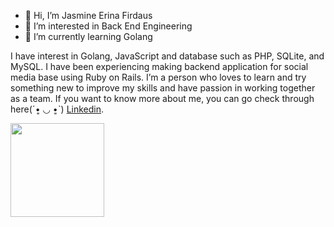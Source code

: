 - 👋 Hi, I’m Jasmine Erina Firdaus
- 👀 I’m interested in Back End Engineering
- 🌱 I’m currently learning Golang

I have interest in Golang, JavaScript and database such as PHP, SQLite, and MySQL. I have been experiencing making backend application for social media base using Ruby on Rails. I’m a person who loves to learn and try something new to improve my skills and have passion in working together as a team. If you want to know more about me, you can go check through here(ˊ•͈ ◡ •͈ˋ) [Linkedin](https://www.linkedin.com/in/jasmine-erina-firdaus/).

<p align="left">
<a href="https://github.com/jasmineerina">
  <img height="150em" src="https://github-readme-stats-eight-theta.vercel.app/api?username=jasmineerina&show_icons=true&theme=algolia&include_all_commits=true&count_private=true"/>
</a>
</p>
